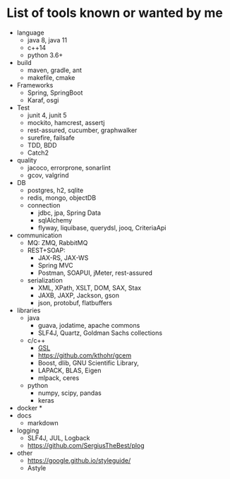 # List of tools known or wanted by me

* language
  * java 8, java 11
  * c++14
  * python 3.6+
* build
  * maven, gradle, ant
  * makefile, cmake
* Frameworks
  * Spring, SpringBoot
  * Karaf, osgi
* Test
  * junit 4, junit 5
  * mockito, hamcrest, assertj
  * rest-assured, cucumber, graphwalker
  * surefire, failsafe
  * TDD, BDD
  * Catch2
* quality
  * jacoco, errorprone, sonarlint
  * gcov, valgrind
* DB
  * postgres, h2, sqlite
  * redis, mongo, objectDB
  * connection
    * jdbc, jpa, Spring Data
    * sqlAlchemy
    * flyway, liquibase, querydsl, jooq, CriteriaApi
* communication
  * MQ: ZMQ, RabbitMQ
  * REST+SOAP:
    * JAX-RS, JAX-WS
    * Spring MVC
    * Postman, SOAPUI, jMeter, rest-assured
  * serialization
    * XML, XPath, XSLT, DOM, SAX, Stax
    * JAXB, JAXP, Jackson, gson
    * json, protobuf, flatbuffers
* libraries
  * java 
    * guava, jodatime, apache commons
    * SLF4J, Quartz, Goldman Sachs collections
  * c/c++
    * [GSL](https://github.com/Microsoft/GSL)
    * https://github.com/kthohr/gcem
    * Boost, dlib, GNU Scientific Library,
    * LAPACK, BLAS, Eigen
    * mlpack, ceres
  * python
    * numpy, scipy, pandas
    * keras
* docker
  * 
* docs
  * markdown
* logging
  * SLF4J, JUL, Logback
  * https://github.com/SergiusTheBest/plog
* other
  * https://google.github.io/styleguide/
  * Astyle
    
  
